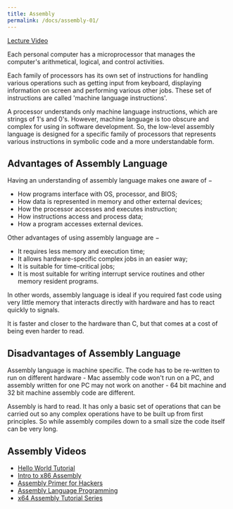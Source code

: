 ```yaml
---
title: Assembly
permalink: /docs/assembly-01/
---
```


[Lecture Video](https://web.microsoftstream.com/video/0a8addf4-5e0e-4561-b0e9-d3114114e5a3)  


Each personal computer has a microprocessor that manages the computer's arithmetical, logical, and control activities.  

Each family of processors has its own set of instructions for handling various operations such as getting input from keyboard, displaying information on screen and performing various other jobs. These set of instructions are called 'machine language instructions'.  

A processor understands only machine language instructions, which are strings of 1's and 0's. However, machine language is too obscure and complex for using in software development. So, the low-level assembly language is designed for a specific family of processors that represents various instructions in symbolic code and a more understandable form.   

## Advantages of Assembly Language

Having an understanding of assembly language makes one aware of −

* How programs interface with OS, processor, and BIOS;
* How data is represented in memory and other external devices;
* How the processor accesses and executes instruction;
* How instructions access and process data;
* How a program accesses external devices.

Other advantages of using assembly language are −
* It requires less memory and execution time;
* It allows hardware-specific complex jobs in an easier way;
* It is suitable for time-critical jobs;
* It is most suitable for writing interrupt service routines and other memory resident programs.

In other words, assembly language is ideal if you required fast code using very little memory that interacts directly with hardware and has to react quickly to signals.  

It is faster and closer to the hardware than C, but that comes at a cost of being even harder to read.  

## Disadvantages of Assembly Language

Assembly language is machine specific. The code has to be re-written to run on different hardware - Mac assembly code won't run on a PC, and assembly written for one PC may not work on another - 64 bit machine and 32 bit machine assembly code are different.  

Assembly is hard to read. It has only a basic set of operations that can be carried out so any complex operations have to be built up from first principles. So while assembly compiles down to a small size the code itself can be very long.  

## Assembly Videos

* [Hello World Tutorial](https://www.youtube.com/watch?v=HgEGAaYdABA)
* [Intro to x86 Assembly](https://www.youtube.com/playlist?list=PLmxT2pVYo5LB5EzTPZGfFN0c2GDiSXgQe)
* [Assembly Primer for Hackers](https://www.youtube.com/watch?v=K0g-twyhmQ4&list=PLue5IPmkmZ-P1pDbF3vSQtuNquX0SZHpB)
* [Assembly Language Programming](https://www.youtube.com/watch?v=3ulCFewbj-I&list=PLJp-g8uP8qlZSQlu8TwrFqkBsie5QpYPX)
* [x64 Assembly Tutorial Series](https://www.youtube.com/watch?v=rxsBghsrvpI&list=PLKK11Ligqitg9MOX3-0tFT1Rmh3uJp7kA)
